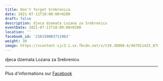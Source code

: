 ```yaml
---
title: Don't forget Srebrenica
date: 2021-07-11T18:00:00+0200
draft: false
description: djeca dzemata Lozana za Srebrenicu
eventDate: 2021-07-11T18:00:00+0200
location: ''
facebook_id: '216159003711963'
weight: 30
image: https://scontent-sjc3-1.xx.fbcdn.net/v/t39.30808-6/467911425_8702124949883247_8451066247417132989_n.jpg?_nc_cat=103&ccb=1-7&_nc_sid=9e60e4&_nc_ohc=UxM7YfH_qTIQ7kNvwFdLTpz&_nc_oc=AdlGb2Bg6zgjl4uqlux3lG82tX6VmqrqDzY3PjZCqTFQEXt61CvJv1VYWgPBcA9Nf1U&_nc_zt=23&_nc_ht=scontent-sjc3-1.xx&edm=ABTKTjYEAAAA&_nc_gid=jgBmSDW6QV93fX1yVQQpcQ&oh=00_AfTPYz3ySV7CRMjnTqqKWxXH4PqVn71fnPqTrx0ElUET9w&oe=68839B59
---
```


djeca dzemata Lozana za Srebrenicu

---

Plus d'informations sur [Facebook](https://facebook.com/events/216159003711963)